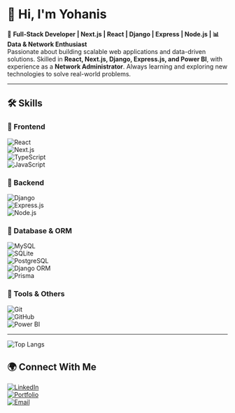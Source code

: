 # 👋 Hi, I'm Yohanis

🚀 **Full-Stack Developer | Next.js | React | Django | Express | Node.js | 📊 Data & Network Enthusiast**  
Passionate about building scalable web applications and data-driven solutions. Skilled in **React, Next.js, Django, Express.js, and Power BI**, with experience as a **Network Administrator**. Always learning and exploring new technologies to solve real-world problems.  

---

## 🛠️ Skills  

### 🔹 Frontend  
![React](https://img.shields.io/badge/React-20232A?style=for-the-badge&logo=react&logoColor=61DAFB)  
![Next.js](https://img.shields.io/badge/Next.js-000000?style=for-the-badge&logo=next.js&logoColor=white)  
![TypeScript](https://img.shields.io/badge/TypeScript-007ACC?style=for-the-badge&logo=typescript&logoColor=white)  
![JavaScript](https://img.shields.io/badge/JavaScript-F7E017?style=for-the-badge&logo=javascript&logoColor=black)  



### 🔹 Backend  
![Django](https://img.shields.io/badge/Django-092E20?style=for-the-badge&logo=django&logoColor=white)  
![Express.js](https://img.shields.io/badge/Express.js-000000?style=for-the-badge&logo=express&logoColor=white)  
![Node.js](https://img.shields.io/badge/Node.js-43853D?style=for-the-badge&logo=node.js&logoColor=white)  

### 🔹 Database & ORM  
![MySQL](https://img.shields.io/badge/MySQL-4479A1?style=for-the-badge&logo=mysql&logoColor=white)  
![SQLite](https://img.shields.io/badge/SQLite-07405E?style=for-the-badge&logo=sqlite&logoColor=white)  
![PostgreSQL](https://img.shields.io/badge/PostgreSQL-316192?style=for-the-badge&logo=postgresql&logoColor=white)  
![Django ORM](https://img.shields.io/badge/Django%20ORM-092E20?style=for-the-badge&logo=django&logoColor=white)  
![Prisma](https://img.shields.io/badge/Prisma-2D3748?style=for-the-badge&logo=prisma&logoColor=white)  

### 🔹 Tools & Others  
![Git](https://img.shields.io/badge/Git-F05032?style=for-the-badge&logo=git&logoColor=white)  
![GitHub](https://img.shields.io/badge/GitHub-181717?style=for-the-badge&logo=github&logoColor=white)  
![Power BI](https://img.shields.io/badge/PowerBI-F2C811?style=for-the-badge&logo=power-bi&logoColor=black)  

---
![Top Langs](https://github-readme-stats.vercel.app/api/top-langs/?username=yohanes1m&layout=compact&theme=radical)


## 🌍 Connect With Me  
[![LinkedIn](https://img.shields.io/badge/LinkedIn-0A66C2?style=for-the-badge&logo=linkedin&logoColor=white)](https://linkedin.com/in/yohanis-mandefro)  
[![Portfolio](https://img.shields.io/badge/Portfolio-000000?style=for-the-badge&logo=firefox&logoColor=white)](yohanis-mandefro.tech)  
[![Email](https://img.shields.io/badge/Email-D14836?style=for-the-badge&logo=gmail&logoColor=white)](mailto:johnyemande@gmail.com)  
